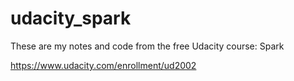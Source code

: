 # udacity_spark
These are my notes and code from the free Udacity course: Spark

https://www.udacity.com/enrollment/ud2002
